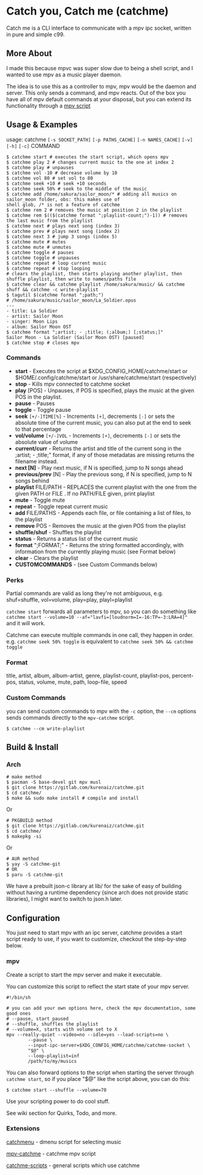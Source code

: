 # Catch you, Catch me (catchme)

Catch me is a CLI interface to communicate with a mpv ipc socket, written in pure and simple c99.

## More About
I made this because mpvc was super slow due to being a shell script, and I wanted to use mpv as a 
music player daemon.

The idea is to use this as a controller to mpv, mpv would be the daemon and server. This only sends 
a command, and mpv reacts. Out of the box you have all of mpv default commands at your disposal, 
but you can extend its functionality through a [mpv script](https://gitlab.com/kurenaiz/mpv-catchme) 

## Usage & Examples
usage: catchme `[-s SOCKET_PATH]` `[-p PATHS_CACHE]` `[-n NAMES_CACHE]` `[-v]` `[-h]` `[-c]` COMMAND
```shell
$ catchme start # executes the start script, which opens mpv
$ catchme play 2 # changes current music to the one at index 2
$ catchme play # unpauses
$ catchme vol -10 # decrease volume by 10
$ catchme vol 80 # set vol to 80
$ catchme seek +10 # seek +10 seconds
$ catchme seek 50% # seek to the middle of the music
$ catchme add /home/sakura/sailor_moon/* # adding all musics on sailor_moon folder, obs: this makes use of 
shell glob, /* is not a feature of catchme
$ catchme rem 2 # removes the music at position 2 in the playlist
$ catchme rem $(($(catchme format ";playlist-count;")-1)) # removes the last music from the playlist
$ catchme next # plays next song (index 3)
$ catchme prev # plays next song (index 2)
$ catchme next 3 # jump 3 songs (index 5)
$ catchme mute # mutes
$ catchme mute # unmutes
$ catchme toggle # pauses
$ catchme toggle # unpauses
$ catchme repeat # loop current music
$ catchme repeat # stop looping
# clears the playlist, then starts playing another playlist, then shuffle playlist, then write to names/paths file
$ catchme clear && catchme playlist /home/sakura/music/ && catchme shuff && catchme -c write-playlist
$ tagutil $(catchme format ";path;")
# /home/sakura/music/sailor_moon/La_Soldier.opus
---
- title: La Soldier
- artist: Sailor Moon
- singer: Moon Lips
- album: Sailor Moon OST
$ catchme format ";artist; - ;title; (;album;) [;status;]"
Sailor Moon - La Soldier (Sailor Moon OST) [paused]
$ catchme stop # closes mpv
```

### Commands
- **start** - Executes the script at $XDG_CONFIG_HOME/catchme/start or $HOME/.config/catchme/start or /usr/share/catchme/start (respectively)
- **stop** - Kills mpv connected to catchme socket
- **play** [POS] - Unpauses, if POS is specified, plays the music at the given POS in the playlist.
- **pause** - Pauses
- **toggle** - Toggle pause
- **seek** `[+/-]TIME[%]` - Increments `[+]`, decrements `[-]` or sets the absolute time of the 
current music, you can also put
  at the end to seek to that percentage
- **vol/volume** `[+/-]VOL` - Increments `[+]`, decrements `[-]` or sets the absolute value of volume
- **current/curr** - Returns the artist and title of the current song in the ;artist; - ;title;" format,
if any of those metadatas are missing
  returns the filename instead.
- **next [N]** - Play next music, if N is specified, jump to N songs ahead
- **previous/prev** [N] - Play the previous song, if N is specified, jump to N songs behind
- **playlist** FILE/PATH - REPLACES the current playlist with the one from the given PATH or FILE
. If no PATH/FILE given, print playlist
- **mute** - Toggle mute
- **repeat** - Toggle repeat current music
- **add** FILE/PATHS - Appends each file, or file containing a list of files, to the playlist
- **remove** POS - Removes the music at the given POS from the playlist
- **shuffle/shuf** - Shuffles the playlist
- **status** - Returns a status list of the current music
- **format** ";FORMAT;" - Returns the string formatted accordingly, with information from the currently
playing music (see Format below)
- **clear** - Clears the playlist
- **CUSTOMCOMMANDS** - (see Custom Commands below)

### Perks
Partial commands are valid as long they're not ambiguous, e.g. shuf=shuffle, vol=volume, play=play,
playl=playlist


`catchme start` forwards all parameters to mpv, so you can do something like `catchme start --volume=10 --af="lavfi=[loudnorm=I=-16:TP=-3:LRA=4]"` and it will work.


Catchme can execute multiple commands in one call, they happen in order. e.g. `catchme seek 50% toggle` is equivalent to `catchme seek 50% && catchme toggle`

### Format
title, artist, album, album-artist,
genre, playlist-count, playlist-pos, percent-pos,
status, volume, mute, path, loop-file, speed

### Custom Commands
you can send custom commands to mpv with the `-c` option, the `--cm` options sends commands directly to
the `mpv-catchme` script.

```shell
$ catchme --cm write-playlist
```


## Build & Install
### Arch
```shell
# make method
$ pacman -S base-devel git mpv musl
$ git clone https://gitlab.com/kurenaiz/catchme.git
$ cd catchme/
$ make && sudo make install # compile and install
```

Or

```shell
# PKGBUILD method
$ git clone https://gitlab.com/kurenaiz/catchme.git
$ cd catchme/
$ makepkg -si
```

Or

```shell
# AUR method
$ yay -S catchme-git
# OR
$ paru -S catchme-git
```

We have a prebuilt json-c library at lib/ for the sake of easy of building without having a runtime dependency 
(since arch does not provide static libraries), I might want to switch to json.h later.

## Configuration
You just need to start mpv with an ipc server, catchme provides a start script ready to use, 
if you want to customize, checkout the step-by-step below.

### mpv
Create a script to start the mpv server and make it executable.

You can customize this script to reflect the start state of your mpv server.
```shell
#!/bin/sh

# you can add your own options here, check the mpv documentation, some good ones
# --pause, start paused
# --shuffle, shuffles the playlist
# --volume=X, starts with volume set to X
mpv --really-quiet --video=no --idle=yes --load-scripts=no \
        --pause \ 
        --input-ipc-server=$XDG_CONFIG_HOME/catchme/catchme-socket \
        "$@" \
        --loop-playlist=inf 
        /path/to/my/musics
```

You can also forward options to the script when starting the server through `catchme start`, so if you place "$@" like the script above, you can do this:
```shell
$ catchme start --shuffle --volume=70
```

Use your scripting power to do cool stuff.

See wiki section for Quirks, Todo, and more.

### Extensions
[catchmenu](https://gitlab.com/kurenaiz/catchmenu) - dmenu script for selecting music

[mpv-catchme](https://gitlab.com/kurenaiz/mpv-catchme) - catchme mpv script

[catchme-scripts](https://gitlab.com/kurenaiz/catchme-scripts) - general scripts which use catchme
